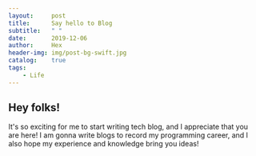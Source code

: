 ```yaml
---
layout:     post
title:      Say hello to Blog
subtitle:   " "
date:       2019-12-06
author:     Hex
header-img: img/post-bg-swift.jpg
catalog:    true
tags:
    - Life
---
```

## Hey folks!

 It's so exciting for me to start writing tech blog, and I appreciate that you are here! I am gonna write blogs to record my programming career, and I also hope my experience and knowledge bring you ideas!
